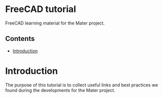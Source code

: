 # FreeCAD tutorial
FreeCAD learning material for the Mater project.



## Contents

-  [Introduction](#introduction)



# Introduction

The purpose of this tutorial is to collect useful links and best practices we found during the developments for the Mater project.



